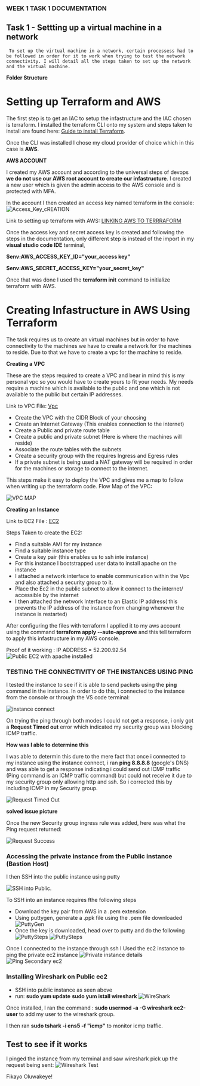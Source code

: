 ### WEEK 1 TASK 1 DOCUMENTATION

## Task 1 - Settting up a virtual machine in a network

     To set up the virtual machine in a network, certain processess had to be followed in order for it to work when trying to test the network connectivity. I will detail all the steps taken to set up the network  and the virtual machine.

**Folder Structure**

# Setting up Terraform and AWS
 The first step is to get an IAC to setup the infastructure and the IAC chosen is terraform. I installed the terraform CLI onto my system and steps taken to install are found here:
[Guide to install Terraform](https://developer.hashicorp.com/terraform/tutorials/aws-get-started/install-cli).

Once the CLI was installed I chose my cloud provider of choice which in this case is __AWS__.

**AWS ACCOUNT**

I created my AWS account and according to the universal steps of devops __we do not use our AWS root account to create our infastructure__. I created a new user which is given the admin access to the AWS console and is protected with MFA. 

In the account I then created an access key named terraform in the console:
![Access_Key_cREATION](./Assets/Createaccesskey_IAM_Global.png)

Link to setting up terraform with AWS: [LINKING AWS TO TERRRAFORM](https://developer.hashicorp.com/terraform/tutorials/aws-get-started/aws-build)

Once the access key and secret access key is created and following the steps in the documentation, only different step is instead of the import in my **visual studio code IDE** terminal, 

**$env:AWS_ACCESS_KEY_ID="your_access key"**

**$env:AWS_SECRET_ACCESS_KEY="your_secret_key"**

Once that was done I used the **terraform init** command to initialize terraform with AWS.

# Creating Infastructure in AWS Using Terraform 

The task requires us to create an virtual machines but in order to have connectivity to the machines we have to create a network for the machines to reside. Due to that we have to create a vpc for the machine to reside.

**Creating a VPC**

These are the steps required to create a VPC and bear in mind this is my personal vpc so you would have to create yours to fit your needs. My needs require a machine which is available to the public and one which is not available to the public but certain IP addresses.

Link  to VPC File: [Vpc](./Code/modules/vpc/Vpc.tf) 
- Create the VPC with the CIDR Block of your choosing
- Create an Internet Gateway (This enables connection to the internet)
- Create a Public and private route table 
- Create a public and private subnet (Here is where the machines will reside)
- Associate the route tables with the subnets
- Create a security group with the requires Ingress and Egress rules 
- If a private subnet is being used a NAT gateway will be required in order for the machines or storage to connect to the internet.

This steps make it easy to deploy the VPC and gives me a map to follow when writing up the terrraform code.
Flow Map of the VPC:

![VPC MAP](./Assets/Vpc_Map.png)

**Creating an Instance**

Link to EC2 File : [EC2](./Code/modules/vpc/Ec2.tf)

Steps Taken to create the EC2:

- Find a suitable AMI for my instance
- Find a suitable instance type
- Create a key pair (this enables us to ssh inte instance)
- For this instance I bootstrapped user data to install apache on the instance
- I attached a network interface to enable communication within the Vpc and also attached a security group to it.
- Place the Ec2 in the public subnet to allow it connect to the internet/ accessible by the internet
- I then attached the network Interface to an Elastic IP address( this prevents the IP address of the instance from changing whenever the instance is restarted)



After configuring the files with terraform I applied it to my aws account using the command **terraform apply --auto-approve** and this tell terraform to apply this infastructure in my AWS console.

Proof of it working :
IP ADDRESS = 52.200.92.54
![Public EC2 with apache installed](./Assets/successfullyLaunchedEc2(Public).png)


### TESTING THE CONNECTIVITY OF THE INSTANCES USING PING

I tested the instance to see if it is able to send packets using the **ping** command in the instance. In order to do this, i connected to the instance from the console or through the VS code terminal:

![instance connect](./Assets/Connecttoinstance.png)

On trying the ping through both modes I could not get a response, i only got a **Request Timed out** error which indicated my security group was blocking ICMP traffic.

**How was I able to determine this**

I was able to determin this dure to the mere fact that once i connected to my instance using the instance connect, i ran **ping 8.8.8.8** (google's DNS) and was able to get a response indicating i could send out ICMP traffic (Ping command is an ICMP traffic command) but could not receive it due to my security group only allowing http and ssh. So i corrected this by including ICMP in my Security group.

![Request Timed Out](./Assets/PingError.png)


**solved issue picture**

Once the new Security group ingress rule was added, here was what the Ping request returned:

![Request Success](./Assets/PingSuccess.png)


### Accessing the private instance from the Public instance (Bastion Host)

I then SSH into the public instance using putty 

![SSH into Public](./Assets/Putty.png).

To SSH into an instance requires fthe following steps 

 - Download the key pair from AWS in a .pem extension
 - Using puttygen, generate a .ppk file using the .pem file downloaded 
 ![PuttyGen](./Assets/puttygen.png)
 - Once the key is downloaded, head over to putty and do the following
 ![PuttySteps](./Assets/PuttyConnect.png)
  ![PuttySteps](./Assets/auth.png )


Once I connected to the instance through ssh I Used the ec2 instance to ping the private ec2 instance 
![Private instance details](./Assets/privateInstance.png)
![Ping Secondary ec2](./Assets/pingSecondary.png)


### Installing Wireshark on Public ec2

- SSH into public instance as seen above
- run:
 **sudo yum update** 
 **sudo yum istall wireshark**
 ![WireShark](./Assets/Wireshark.png)

 Once installed, I ran the command :
     **sudo usermod -a -G wireshark ec2-user**
     to add my user to the wireshark group.

I then ran **sudo tshark -i ens5 -f "icmp"** to monitor icmp traffic.

## Test to see if it works 

I pinged the instance from my terminal and saw wireshark pick up the request being sent:
![Wireshark Test](./Assets/WiresharkTest.png)

Fikayo Oluwakeye!